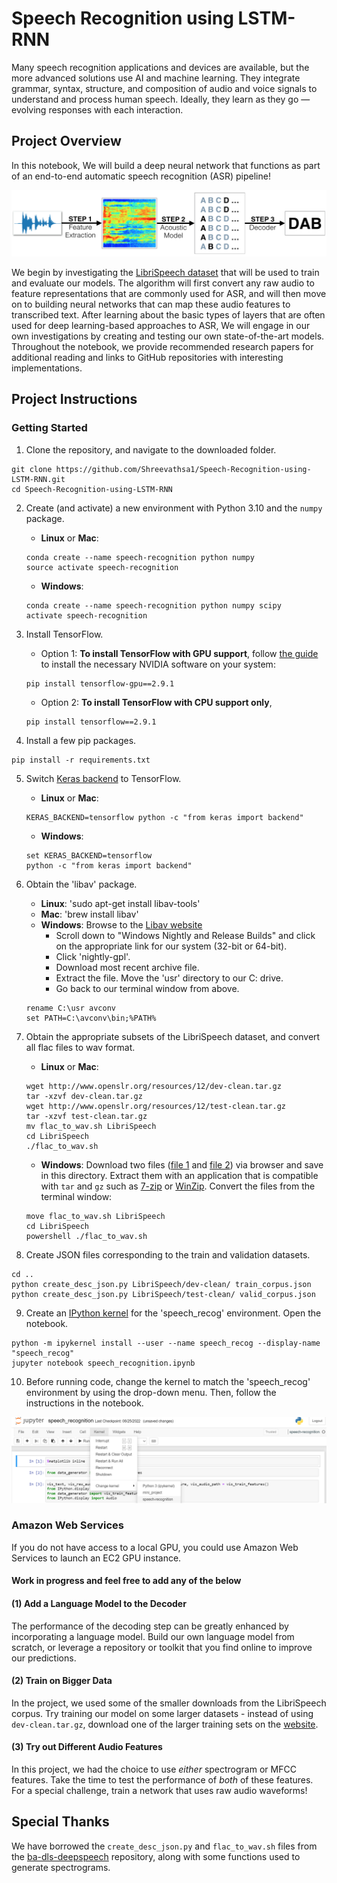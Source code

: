 # Speech Recognition using LSTM-RNN
 Many speech recognition applications and devices are available, but the more advanced solutions use AI and machine learning. They integrate grammar, syntax, structure, and composition of audio and voice signals to understand and process human speech. Ideally, they learn as they go — evolving responses with each interaction.

[//]: # (Image References)

[image1]: ./images/pipeline.png "ASR Pipeline"
[image2]: ./images/select_kernel.png "select speech-recognition kernel"

## Project Overview

In this notebook, We will build a deep neural network that functions as part of an end-to-end automatic speech recognition (ASR) pipeline!  

![ASR Pipeline][image1]

We begin by investigating the [LibriSpeech dataset](http://www.openslr.org/12/) that will be used to train and evaluate our models. The algorithm will first convert any raw audio to feature representations that are commonly used for ASR, and will then move on to building neural networks that can map these audio features to transcribed text. After learning about the basic types of layers that are often used for deep learning-based approaches to ASR, We will engage in our own investigations by creating and testing our own state-of-the-art models. Throughout the notebook, we provide recommended research papers for additional reading and links to GitHub repositories with interesting implementations.

## Project Instructions

### Getting Started

1. Clone the repository, and navigate to the downloaded folder.
```
git clone https://github.com/Shreevathsa1/Speech-Recognition-using-LSTM-RNN.git
cd Speech-Recognition-using-LSTM-RNN
```

2. Create (and activate) a new environment with Python 3.10 and the `numpy` package.

	- __Linux__ or __Mac__: 
	```
	conda create --name speech-recognition python numpy
	source activate speech-recognition
	```
	- __Windows__: 
	```
	conda create --name speech-recognition python numpy scipy
	activate speech-recognition
	```

3. Install TensorFlow.
	- Option 1: __To install TensorFlow with GPU support__, follow [the guide](https://www.tensorflow.org/install/) to install the necessary NVIDIA software on your system:
	```
	pip install tensorflow-gpu==2.9.1
	```
	- Option 2: __To install TensorFlow with CPU support only__,
	```
	pip install tensorflow==2.9.1
	```

4. Install a few pip packages.
```
pip install -r requirements.txt
```

5. Switch [Keras backend](https://keras.io/backend/) to TensorFlow.
	- __Linux__ or __Mac__: 
	```
	KERAS_BACKEND=tensorflow python -c "from keras import backend"
	```
	- __Windows__: 
	```
	set KERAS_BACKEND=tensorflow
	python -c "from keras import backend"
	```

6. Obtain the 'libav' package.
	- __Linux__: 'sudo apt-get install libav-tools'
	- __Mac__: 'brew install libav'
	- __Windows__: Browse to the [Libav website](https://libav.org/download/)
		- Scroll down to "Windows Nightly and Release Builds" and click on the appropriate link for our system (32-bit or 64-bit).
		- Click 'nightly-gpl'.
		- Download most recent archive file.
		- Extract the file.  Move the 'usr' directory to our C: drive.
		- Go back to our terminal window from above.
	```
	rename C:\usr avconv
    set PATH=C:\avconv\bin;%PATH%
	```

7. Obtain the appropriate subsets of the LibriSpeech dataset, and convert all flac files to wav format.
	- __Linux__ or __Mac__: 
	```
	wget http://www.openslr.org/resources/12/dev-clean.tar.gz
	tar -xzvf dev-clean.tar.gz
	wget http://www.openslr.org/resources/12/test-clean.tar.gz
	tar -xzvf test-clean.tar.gz
	mv flac_to_wav.sh LibriSpeech
	cd LibriSpeech
	./flac_to_wav.sh
	```
	- __Windows__: Download two files ([file 1](http://www.openslr.org/resources/12/dev-clean.tar.gz) and [file 2](http://www.openslr.org/resources/12/test-clean.tar.gz)) via browser and save in this directory.  Extract them with an application that is compatible with `tar` and `gz` such as [7-zip](http://www.7-zip.org/) or [WinZip](http://www.winzip.com/). Convert the files from the terminal window:
	```
	move flac_to_wav.sh LibriSpeech
	cd LibriSpeech
	powershell ./flac_to_wav.sh
	```

8. Create JSON files corresponding to the train and validation datasets.
```
cd ..
python create_desc_json.py LibriSpeech/dev-clean/ train_corpus.json
python create_desc_json.py LibriSpeech/test-clean/ valid_corpus.json
```

9. Create an [IPython kernel](http://ipython.readthedocs.io/en/stable/install/kernel_install.html) for the 'speech_recog' environment.  Open the notebook.
```
python -m ipykernel install --user --name speech_recog --display-name "speech_recog"
jupyter notebook speech_recognition.ipynb
```

10. Before running code, change the kernel to match the 'speech_recog' environment by using the drop-down menu.  Then, follow the instructions in the notebook.

![select speech_recog kernel][image2]


### Amazon Web Services

If you do not have access to a local GPU, you could use Amazon Web Services to launch an EC2 GPU instance.


#### Work in progress and feel free to add any of the below

#### (1) Add a Language Model to the Decoder

The performance of the decoding step can be greatly enhanced by incorporating a language model.  Build our own language model from scratch, or leverage a repository or toolkit that you find online to improve our predictions.

#### (2) Train on Bigger Data

In the project, we used some of the smaller downloads from the LibriSpeech corpus.  Try training our model on some larger datasets - instead of using `dev-clean.tar.gz`, download one of the larger training sets on the [website](http://www.openslr.org/12/).

#### (3) Try out Different Audio Features

In this project, we had the choice to use _either_ spectrogram or MFCC features.  Take the time to test the performance of _both_ of these features.  For a special challenge, train a network that uses raw audio waveforms!

## Special Thanks

We have borrowed the `create_desc_json.py` and `flac_to_wav.sh` files from the [ba-dls-deepspeech](https://github.com/baidu-research/ba-dls-deepspeech) repository, along with some functions used to generate spectrograms.